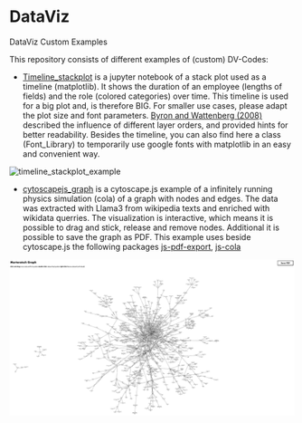 # DataViz

DataViz Custom Examples

This repository consists of different examples of (custom) DV-Codes:

- [Timeline_stackplot](code/Timeline_stackplot.ipynb) is a jupyter notebook of a stack plot used as a timeline (matplotlib). It shows the duration of an employee (lengths of fields) and the role (colored categories) over time. This timeline is used for a big plot and, is therefore BIG. For smaller use cases, please adapt the plot size and font parameters. [Byron and Wattenberg (2008)](https://leebyron.com/streamgraph/stackedgraphs_byron_wattenberg.pdf) described the influence of different layer orders, and provided hints for better readability. Besides the timeline, you can also find here a class (Font_Library) to temporarily use google fonts with matplotlib in an easy and convenient way.

![timeline_stackplot_example](https://github.com/lukasGeisseler/DataViz/blob/main/plots/timeline_stackplot.png?raw=true)

- [cytoscapejs_graph](code/cytoscapejs_graph/index.html) is a cytoscape.js example of a infinitely running physics simulation (cola) of a graph with nodes and edges. The data was extracted with Llama3 from wikipedia texts and enriched with wikidata querries. The visualization is interactive, which means it is possible to drag and stick, release and remove nodes. Additional it is possible to save the graph as PDF. This example uses beside cytoscape.js the following packages [js-pdf-export](https://github.com/cytoscape/cytoscape.js-pdf-export.git), [js-cola](https://github.com/cytoscape/cytoscape.js-cola.git)

![cytoscapejs_graph_example](https://github.com/lukasGeisseler/DataViz/blob/main/plots/Cytoscapejs_graph.png?raw=true)